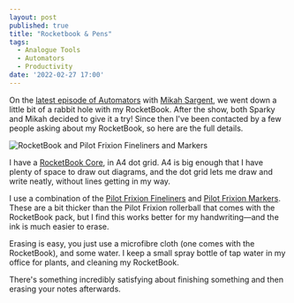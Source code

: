 ```yaml
---
layout: post
published: true
title: "Rocketbook & Pens"
tags:
  - Analogue Tools
  - Automators
  - Productivity
date: '2022-02-27 17:00'
---
```


On the [latest episode of Automators](https://www.relay.fm/automators/96) with [Mikah Sargent](https://mikah.co), we went down a little bit of a rabbit hole with my RocketBook. After the show, both Sparky and Mikah decided to give it a try! Since then I've been contacted by a few people asking about my RocketBook, so here are the full details.

<!--more-->

![RocketBook and Pilot Frixion Fineliners and Markers](/assets/2022/rocketbook.png)

I have a [RocketBook Core](https://amzn.to/3Hnq5lf), in A4 dot grid. A4 is big enough that I have plenty of space to draw out diagrams, and the dot grid lets me draw and write neatly, without lines getting in my way.

I use a combination of the [Pilot Frixion Fineliners](https://amzn.to/3poiHzX) and [Pilot Frixion Markers](https://amzn.to/357QcQh). These are a bit thicker than the Pilot Frixion rollerball that comes with the RocketBook pack, but I find this works better for my handwriting—and the ink is much easier to erase.

Erasing is easy, you just use a microfibre cloth (one comes with the RocketBook), and some water. I keep a small spray bottle of tap water in my office for plants, and cleaning my RocketBook.

There's something incredibly satisfying about finishing something and then erasing your notes afterwards.